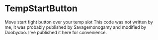 # TempStartButton
Move start fight button over your temp slot 
This code was not written by me, it was probably published by Savagemonogamy and modified by Doobydoo. I've published it here for convenience. 
